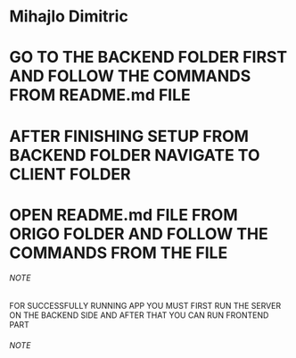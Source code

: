 # Mihajlo Dimitric

# GO TO THE BACKEND FOLDER FIRST AND FOLLOW THE COMMANDS FROM README.md FILE

# AFTER FINISHING SETUP FROM BACKEND FOLDER NAVIGATE TO CLIENT FOLDER

# OPEN README.md FILE FROM ORIGO FOLDER AND FOLLOW THE COMMANDS FROM THE FILE

###### NOTE ########  
 FOR SUCCESSFULLY RUNNING APP YOU MUST FIRST RUN THE SERVER ON THE BACKEND SIDE AND AFTER THAT YOU CAN RUN FRONTEND PART
###### NOTE ########  